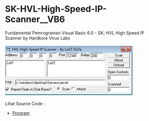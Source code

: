 # SK-HVL-High-Speed-IP-Scanner__VB6
Fundamental Pemrograman Visual Basic 6.0 - SK; HVL High Speed IP Scanner by Hardkore Virus Labs<br><br>
<img src="https://github.com/RizkyKhapidsyah/SK-HVL-High-Speed-IP-Scanner__VB6/blob/main/result/001.PNG"><br><br>
Lihat Source Code : <br>
- <a href="https://github.com/RizkyKhapidsyah/SK-HVL-High-Speed-IP-Scanner__VB6">Program</a>
